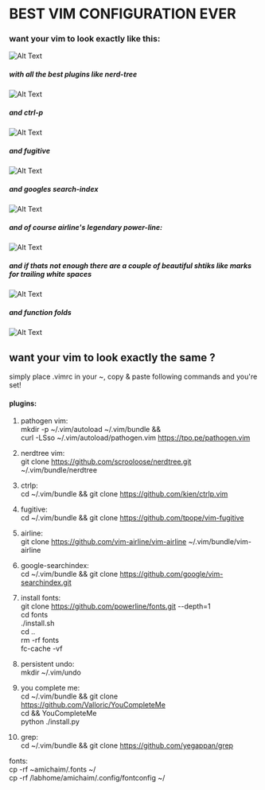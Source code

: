# BEST VIM CONFIGURATION EVER
### want your vim to look exactly like this:  
![Alt Text](https://github.com/mantinband/best-vim-config-ever/blob/master/gifs/playing_around.gif)

##### with all the best plugins like nerd-tree  
![Alt Text](https://github.com/mantinband/best-vim-config-ever/blob/master/gifs/nerdtree.gif)

##### and ctrl-p  
![Alt Text](https://github.com/mantinband/best-vim-config-ever/blob/master/gifs/ctrlp.gif)

##### and fugitive 
![Alt Text](https://github.com/mantinband/best-vim-config-ever/blob/master/gifs/fugitive.gif)

##### and googles search-index  
![Alt Text](https://github.com/mantinband/best-vim-config-ever/blob/master/gifs/search.gif)

##### and of course airline's legendary power-line:  
![Alt Text](https://github.com/mantinband/best-vim-config-ever/blob/master/gifs/buffers.gif)

##### and if thats not enough there are a couple of beautiful shtiks like marks for trailing white spaces  
![Alt Text](https://github.com/mantinband/best-vim-config-ever/blob/master/gifs/extra_spaces.gif)

##### and function folds  
![Alt Text](https://github.com/mantinband/best-vim-config-ever/blob/master/gifs/folds.gif)


## want your vim to look exactly the same ? 
 simply place .vimrc in your ~, copy & paste following commands and you're set!  


#### plugins:  

1. pathogen vim:  
     mkdir -p ~/.vim/autoload ~/.vim/bundle && \
     curl -LSso ~/.vim/autoload/pathogen.vim https://tpo.pe/pathogen.vim  

2. nerdtree vim:  
     git clone https://github.com/scrooloose/nerdtree.git ~/.vim/bundle/nerdtree  

3. ctrlp:  
     cd ~/.vim/bundle && git clone https://github.com/kien/ctrlp.vim  

4. fugitive:  
     cd ~/.vim/bundle && git clone https://github.com/tpope/vim-fugitive  

5. airline:  
     git clone https://github.com/vim-airline/vim-airline ~/.vim/bundle/vim-airline  

6. google-searchindex:  
     cd ~/.vim/bundle && git clone https://github.com/google/vim-searchindex.git  

7. install fonts:  
     git clone https://github.com/powerline/fonts.git --depth=1  
     cd fonts  
     ./install.sh  
     cd ..  
     rm -rf fonts  
     fc-cache -vf  

8. persistent undo:  
     mkdir ~/.vim/undo  

9. you complete me:  
     cd ~/.vim/bundle && git clone https://github.com/Valloric/YouCompleteMe  
     cd && YouCompleteMe  
     python ./install.py  

10. grep:  
    cd ~/.vim/bundle && git clone https://github.com/yegappan/grep  

fonts:  
cp -rf ~amichaim/.fonts ~/  
cp -rf /labhome/amichaim/.config/fontconfig ~/  
